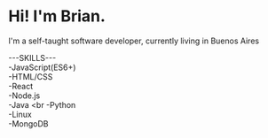 # Hi! I'm Brian. 
I'm a self-taught software developer, currently living in Buenos Aires


---SKILLS--- <br>
-JavaScript(ES6+) <br>
-HTML/CSS <br>
-React <br>
-Node.js <br>
-Java <br
-Python <br>
-Linux <br>
-MongoDB <br>
 
